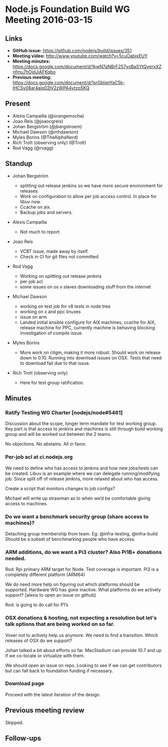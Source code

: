 # Node.js Foundation Build WG Meeting 2016-03-15

## Links

* **GitHub issue:** https://github.com/nodejs/build/issues/351
* **Meeting video:** http://www.youtube.com/watch?v=5cuOabjxEUY
* **Meeting minutes:** https://docs.google.com/document/d/1kwN7aNBrF257yxBaSYtQyerxXZnfmu7hOjdJiAFKqbo
* **Previous meeting:** https://docs.google.com/document/d/1srGblqnYaC5k-lHCSy08ar4aiq02lV2zWPA4vtzp5KQ

## Present

* Alexis Campailla (@orangemocha)
* Joao Reis (@joaocgreis)
* Johan Bergström (@jbergstroem)
* Michael Dawson (@mhdawson)
* Myles Borins (@TheAlphaNerd)
* Rich Trott (observing only) (@Trott)
* Rod Vagg (@rvagg)

## Standup

* Johan Bergström
  * splitting out release jenkins so we have more secure environment for
    releases
  * Work on configuration to allow per job access control. In place for libuv
    now.
  * Ccache on aix.
  * Backup jobs and servers.

* Alexis Campailla
  * Not much to report

* Joao Reis
  * VCBT issue, made away by itself.
  * Check in CI for git files not committed

* Rod Vagg
  * Working on splitting out release jenkins
  * per-job acl
  * some issues on os x slaves downloading stuff from the internet

* Michael Dawson
  * working on test job for v8 tests in node tree
  * working on x and ppc linuxes
  * issue on arm
  * Landed initial ansible configure for AIX machines, ccache for AIX, release
    machine for PPC, currently machine is behaving blocking investigation of
    compile issue.

* Myles Borins
  * More work on citgm, making it more robust. Should work on release down to
    0.10. Running into download issues on OSX. Tests that need to download fail
    due to that issue.

* Rich Trott (observing only)
  * Here for test group ratification.

## Minutes

### Ratify Testing WG Charter \[nodejs/node#5461]

Discussion about the scope, longer term mandate for test working group. Key
part is that access to jenkins and machines is still through build working group
and will be worked out between the 2 teams.

No objections. No abstains. All in favor.

### Per-job acl at ci.nodejs.org

We need to define who has access to jenkins and how new jobs/tests can be
created. Libuv is an example where we can delegate running/modifying job.
Since split off of release jenkins, more relaxed about who has access.

Create a script that monitors changes to job configs?

Michael will write up strawman as to when we’d be comfortable giving access to
machines.

### Do we want a benchmark security group (share access to machines)?

Detaching group membership from team. Eg: @infra-testing, @infra-build
Should be a subset of benchmarking people who have access.

### ARM additions, do we want a Pi3 cluster? Also Pi1B+ donations needed.

Rod: Rpi primary ARM target for Node. Test coverage is important. Pi3 is a
completely different platform (ARM64)

We do need more help on figuring out which platforms should be supported.
Hardware WG has gone inactive. What platforms do we actively support? \[alexis
to open an issue on github]

Rod: is going to do call for P1’s

### OSX donations & hosting, not expecting a resolution but let's talk options that are being worked on so far.

Voxer not to actively help us anymore. We need to find a transition. Which
releases of OSX do we support?

Johan talked a bit about efforts so far. MacStadium can provide 10.7 and up if
we co-locate or virtualize with them.

We should open an issue on repo. Looking to see if we can get contributors but
can fall back to foundation funding if necessary.

### Download page

Proceed with the latest iteration of the design.

## Previous meeting review

Skipped.

## Follow-ups
